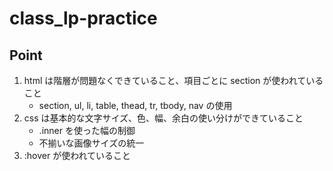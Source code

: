 # class_lp-practice

## Point

1. html は階層が問題なくできていること、項目ごとに section が使われていること
   - section, ul, li, table, thead, tr, tbody, nav の使用
2. css は基本的な文字サイズ、色、幅、余白の使い分けができていること
   - .inner を使った幅の制御
   - 不揃いな画像サイズの統一
3. :hover が使われていること
